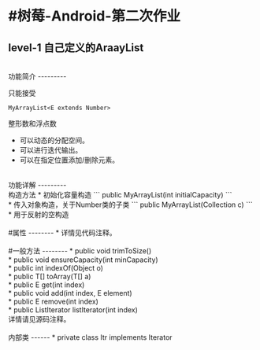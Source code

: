 #树莓-Android-第二次作业
=====================
level-1 自己定义的AraayList
-------------------------
<br>
功能简介
---------

只能接受
```
MyArrayList<E extends Number>
```
整形数和浮点数<br>
* 可以动态的分配空间。<br>
* 可以进行迭代输出。<br>
* 可以在指定位置添加/删除元素。<br>
<br>
功能详解
---------
<br>
构造方法
* 初始化容量构造
```
public MyArrayList(int initialCapacity)
```
<br>
* 传入对象构造，关于Number类的子类
```
public MyArrayList(Collection<? extends Number> c)
```
<br>
* 用于反射的空构造<br>
<br>
#属性
--------
*     详情见代码注释。<br>
<br>
#一般方法
--------
* public void trimToSize()<br>
* public void ensureCapacity(int minCapacity)<br>
* public int indexOf(Object o)<br>
* public <T> T[] toArray(T[] a)<br>
* public E get(int index)<br>
* public void add(int index, E element)<br>
* public E remove(int index)<br>
* public ListIterator<E> listIterator(int index)<br>
  详情请见源码注释。<br>
<br>
内部类
------
* private class Itr implements Iterator<E>
